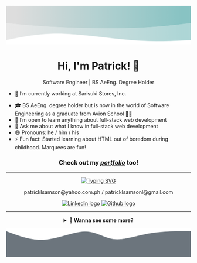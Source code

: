 <!-- ### Hi there 👋

**patricklsamson/patricklsamson** is a ✨ _special_ ✨ repository because its `README.md` (this file) appears on your GitHub profile.

Here are some ideas to get you started:

- 🔭 I’m currently working on ...
- 🌱 I’m currently learning ...
- 👯 I’m looking to collaborate on ...
- 🤔 I’m looking for help with ...
- 💬 Ask me about ...
- 📫 How to reach me: ...
- 😄 Pronouns: ...
- ⚡ Fun fact: ... -->

<img
  src="https://raw.githubusercontent.com/patricklsamson/patricklsamson/main/assets/img/inverted-wave.png"
  alt="Gray inverted wave"
/>

<h1 align="center">Hi, I'm Patrick! 👋</h1>
<p align="center">Software Engineer | BS AeEng. Degree Holder</p>

- 🔭 I’m currently working at Sarisuki Stores, Inc.
<!-- - 🔭 I’m currently unemployed -->
- 🎓 BS AeEng. degree holder but is now in the world of Software
Engineering as a graduate from Avion School 👨‍💻
- 🌱 I’m open to learn anything about full-stack web development
- 💬 Ask me about what I know in full-stack web development
- 😄 Pronouns: he / him / his
- ⚡ Fun fact: Started learning about HTML out of boredom during childhood.
  Marquees are fun!

<h3 align="center">
  Check out my
  <em><a href="https://patricklsamson.vercel.app/">portfolio</a></em>
  too!
</h3>

---

<div align="center">
  <a href="https://git.io/typing-svg">
    <img
      src="https://readme-typing-svg.herokuapp.com?font=Poppins&center=true&vCenter=true&color=448888&size=20&lines=📫+How+to+reach+me:"
      alt="Typing SVG"
    />
  </a>

  <p>patricklsamson@yahoo.com.ph / patricklsamsonl@gmail.com</p>

  <p>
    <a href="https://www.linkedin.com/in/patricklsamson/">
      <img
        src="https://img.shields.io/badge/*-0077B5?style=for-the-badge&logo=linkedin&logoColor=white"
        alt="Linkedin logo"
      />
    </a>
    <a href="https://github.com/slncdworks">
      <img
        src="https://img.shields.io/badge/*-100000?style=for-the-badge&logo=github&logoColor=white"
        alt="Github logo"
      />
    </a>
  </p>
</div>

---

<details id="nav">
  <summary align="center">👀 <strong>Wanna see some more?</strong></summary>

  ---

  <p align="center">
    🔎&nbsp;&nbsp;
    <a href="#stats"><strong>STATS</strong></a>
    &nbsp;&nbsp;🔍&nbsp;|
    &nbsp;🔎&nbsp;&nbsp;
    <a href="#technical-skills"><strong>TECHNICAL SKILLS</strong></a>
    &nbsp;&nbsp;🔍&nbsp;|
    &nbsp;🔎&nbsp;&nbsp;
    <a href="#other-projects"><strong>OTHER PROJECTS</strong></a>
    &nbsp;&nbsp;🔍&nbsp;|
    &nbsp;🔎&nbsp;&nbsp;
    <a href="#latest-projects"><strong>LATEST PROJECTS</strong></a>
    &nbsp;&nbsp;🔍
  </p>

  ---

  <img
    id="stats"
    src="https://raw.githubusercontent.com/patricklsamson/patricklsamson/main/assets/img/inverted-wave-2.png"
    alt="Gray inverted wave"
  />

  <h2 align="center">📈 Stats</h2>

  <p align="center">
    <img
      src="https://github-readme-stats.vercel.app/api?username=patricklsamson&show_icons=true&line_height=27&count_private=true&theme=dark&card_width=300&include_all_commits=true"
      alt="Github stats of Patrick Samson"
    />
  </p>

  <p align="center">
    <img
      src="https://github-readme-stats.vercel.app/api/top-langs/?username=patricklsamson&theme=dark&langs_count=10&layout=compact"
      alt="Most used languages of Patrick Samson"
    />
  </p>

  <p id="technical-skills" align="center">
    <strong><< { ^^^ | <a href="#nav">BACK TO NAV</a> | ^^^ } >></strong>
  </p>

  ---

  <h2 align="center">⚙ Technical Skills</h2>

  | ✒ Languages | 🖼 Frameworks  & Library |
  | :---: | :---: |
  | ![PHP logo with text](https://img.shields.io/badge/PHP-777BB4?style=for-the-badge&logo=php&logoColor=white) ![Python logo with text](https://img.shields.io/badge/Python-FFD43B?style=for-the-badge&logo=python&logoColor=blue) ![Javascript logo with text](https://img.shields.io/badge/JavaScript-F7DF1E?style=for-the-badge&logo=javascript&logoColor=black) ![Typescript logo with text](https://img.shields.io/badge/TypeScript-007ACC?style=for-the-badge&logo=typescript&logoColor=white) ![Markdown logo with text](https://img.shields.io/badge/Markdown-000000?style=for-the-badge&logo=markdown&logoColor=white) ![HTML5 logo with text](https://img.shields.io/badge/HTML5-E34F26?style=for-the-badge&logo=html5&logoColor=white) ![CSS3 logo with text](https://img.shields.io/badge/CSS3-1572B6?style=for-the-badge&logo=css3&logoColor=white) ![Ruby logo with text](https://img.shields.io/badge/Ruby-CC342D?style=for-the-badge&logo=ruby&logoColor=white) ![JSON logo with text](https://img.shields.io/badge/json-5E5C5C?style=for-the-badge&logo=json&logoColor=white) | ![Laravel and lumen logo with text](https://img.shields.io/badge/Laravel%20&%20Lumen-FF2D20?style=for-the-badge&logo=laravel&logoColor=white) ![Django logo with text](https://img.shields.io/badge/Django-092E20?style=for-the-badge&logo=django&logoColor=green) ![Jquery logo with text](https://img.shields.io/badge/jQuery-0769AD?style=for-the-badge&logo=jquery&logoColor=white) ![React logo with text](https://img.shields.io/badge/React-20232A?style=for-the-badge&logo=react&logoColor=61DAFB) ![Vue JS logo with text](https://img.shields.io/badge/Vue%20js-35495E?style=for-the-badge&logo=vuedotjs&logoColor=4FC08D) ![Redux logo with text](https://img.shields.io/badge/Redux-593D88?style=for-the-badge&logo=redux&logoColor=white) ![Redux saga logo with text](https://img.shields.io/badge/Redux%20saga-86D46B?style=for-the-badge&logo=redux%20saga&logoColor=999999) ![React router logo with text](https://img.shields.io/badge/React_Router-CA4245?style=for-the-badge&logo=react-router&logoColor=white) ![Material UI logo with text](https://img.shields.io/badge/Material%20UI-007FFF?style=for-the-badge&logo=mui&logoColor=white) ![Styled-components logo with text](https://img.shields.io/badge/styled--components-DB7093?style=for-the-badge&logo=styled-components&logoColor=white) ![Git logo with text](https://img.shields.io/badge/Git-F05032?style=for-the-badge&logo=git&logoColor=white) ![SASS logo with text](https://img.shields.io/badge/Sass-CC6699?style=for-the-badge&logo=sass&logoColor=white) ![Bootstrap logo with text](https://img.shields.io/badge/Bootstrap-563D7C?style=for-the-badge&logo=bootstrap&logoColor=white) ![Tailwind css logo with text](https://img.shields.io/badge/Tailwind_CSS-38B2AC?style=for-the-badge&logo=tailwind-css&logoColor=white) ![Node JS logo with text](https://img.shields.io/badge/Node.js-339933?style=for-the-badge&logo=nodedotjs&logoColor=white) ![Nestjs logo with text](https://img.shields.io/badge/nestjs-E0234E?style=for-the-badge&logo=nestjs&logoColor=white) ![Graphql logo with text](https://img.shields.io/badge/GraphQl-E10098?style=for-the-badge&logo=graphql&logoColor=white) ![Apollo graphql logo with text](https://img.shields.io/badge/Apollo%20GraphQL-311C87?&style=for-the-badge&logo=Apollo%20GraphQL&logoColor=white) ![Docker logo with text](https://img.shields.io/badge/Docker-2CA5E0?style=for-the-badge&logo=docker&logoColor=white) ![Postman logo with text](https://img.shields.io/badge/Postman-FF6C37?style=for-the-badge&logo=Postman&logoColor=white) ![JWT logo with text](https://img.shields.io/badge/JWT-000000?style=for-the-badge&logo=JSON%20web%20tokens&logoColor=white) ![XAMPP logo with text](https://img.shields.io/badge/Xampp-F37623?style=for-the-badge&logo=xampp&logoColor=white) ![Ruby on rails logo with text](https://img.shields.io/badge/Ruby_on_Rails-CC0000?style=for-the-badge&logo=ruby-on-rails&logoColor=white) |

  ---

  | 📦 Package Manager | 📚 Database | ☁ Cloud |
  | :---: | :---: | :---: |
  | ![NPM logo with text](https://img.shields.io/badge/npm-CB3837?style=for-the-badge&logo=npm&logoColor=white) ![Yarn logo with text](https://img.shields.io/badge/Yarn-2C8EBB?style=for-the-badge&logo=yarn&logoColor=white) ![Rubygems logo with text](https://img.shields.io/badge/RubyGems-E9573F?style=for-the-badge&logo=rubygems&logoColor=white) | ![Postgresql logo with text](https://img.shields.io/badge/PostgreSQL-316192?style=for-the-badge&logo=postgresql&logoColor=white) ![SQLite logo with text](https://img.shields.io/badge/SQLite-07405E?style=for-the-badge&logo=sqlite&logoColor=white) ![Microsoft SQL Server logo with text](https://img.shields.io/badge/Microsoft%20SQL%20Server-CC2927?style=for-the-badge&logo=microsoft%20sql%20server&logoColor=white) | ![Heroku logo with text](https://img.shields.io/badge/Heroku-430098?style=for-the-badge&logo=heroku&logoColor=white) ![Amazon AWS logo with text](https://img.shields.io/badge/Amazon_AWS-FF9900?style=for-the-badge&logo=amazonaws&logoColor=white) |

  ---

  | 🛠 Tools | 🎨 Design Tools |
  | :---: | :---: |
  | ![Command prompt with windows terminal logo and text](https://img.shields.io/badge/Command_Prompt-black?style=for-the-badge&logo=windowsterminal&logoColor=white) ![Sublime text logo with text](https://img.shields.io/badge/sublime_text-%23575757.svg?&style=for-the-badge&logo=sublime-text&logoColor=important) ![Wordpress logo with text](https://img.shields.io/badge/Wordpress-21759B?style=for-the-badge&logo=wordpress&logoColor=white) ![Visual studio code logo with text](https://img.shields.io/badge/Visual_Studio_Code-0078D4?style=for-the-badge&logo=visual%20studio%20code&logoColor=white) ![Ubuntu and WSL logo with text](https://img.shields.io/badge/Ubuntu_%28WSL%29-E95420?style=for-the-badge&logo=ubuntu&logoColor=white) ![Powershell logo with text](https://img.shields.io/badge/PowerShell-5391FE?style=for-the-badge&logo=PowerShell&logoColor=white) ![Windows terminal logo with text](https://img.shields.io/badge/Windows_Terminal-4D4D4D?style=for-the-badge&logo=windowsterminal&logoColor=white) | ![Adobe photoshop logo with text](https://img.shields.io/badge/Adobe%20Photoshop-31A8FF?style=for-the-badge&logo=Adobe%20Photoshop&logoColor=black) ![Adobe xd logo with text](https://img.shields.io/badge/Adobe%20XD-FF61F6?style=for-the-badge&logo=Adobe%20XD&logoColor=white) |

  <p id="other-projects" align="center">
    <strong><< { ^^^ | <a href="#nav">BACK TO NAV</a> | ^^^ } >></strong>
  </p>

  ---

  <h2 align="center">🚧 Other Projects</h2>

  | [![patricklsamson.github.io repository with description](https://github-readme-stats.vercel.app/api/pin?username=patricklsamson&repo=patricklsamson.github.io&title_color=fff&icon_color=f9f9f9&text_color=9f9f9f&bg_color=151515)](https://github.com/patricklsamson/patricklsamson.github.io) <br /> Repository of my portfolio, wanna check out how I made it? 😎 | [![slncdworks.github.io repository with description](https://github-readme-stats.vercel.app/api/pin?username=slncdworks&repo=slncdworks.github.io&title_color=fff&icon_color=f9f9f9&text_color=9f9f9f&bg_color=151515)](https://github.com/slncdworks/slncdworks.github.io) <br /> [GitHub Page](https://slncdworks.github.io/) |
  | :---: | :---: |

  <p align="center">
    <strong><< { ^^^ | <a href="#nav">BACK TO NAV</a> | ^^^ } >></strong>
  </p>
</details>

![Gray bottom wave](https://raw.githubusercontent.com/patricklsamson/patricklsamson/main/assets/img/bottom-wave.png)

<div id="latest-projects"></div>
